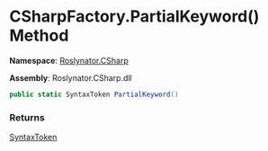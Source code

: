 # CSharpFactory\.PartialKeyword\(\) Method

**Namespace**: [Roslynator.CSharp](../../README.md)

**Assembly**: Roslynator\.CSharp\.dll

```csharp
public static SyntaxToken PartialKeyword()
```

### Returns

[SyntaxToken](https://docs.microsoft.com/en-us/dotnet/api/microsoft.codeanalysis.syntaxtoken)

